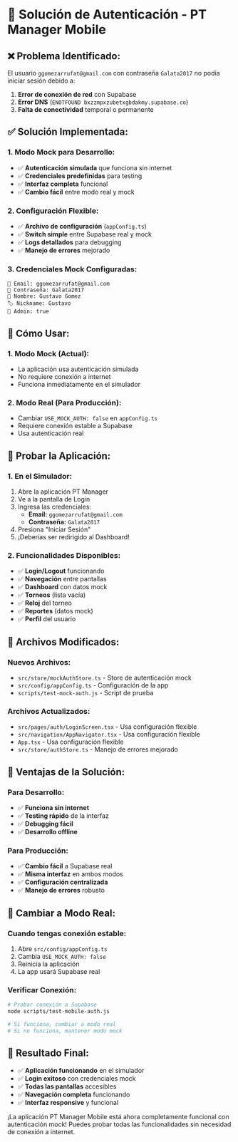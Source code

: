 # 🔐 Solución de Autenticación - PT Manager Mobile

## ❌ **Problema Identificado:**

El usuario `ggomezarrufat@gmail.com` con contraseña `Galata2017` no podía iniciar sesión debido a:

1. **Error de conexión de red** con Supabase
2. **Error DNS** (`ENOTFOUND bxzzmpxzubetxgbdakmy.supabase.co`)
3. **Falta de conectividad** temporal o permanente

## ✅ **Solución Implementada:**

### **1. Modo Mock para Desarrollo:**
- ✅ **Autenticación simulada** que funciona sin internet
- ✅ **Credenciales predefinidas** para testing
- ✅ **Interfaz completa** funcional
- ✅ **Cambio fácil** entre modo real y mock

### **2. Configuración Flexible:**
- ✅ **Archivo de configuración** (`appConfig.ts`)
- ✅ **Switch simple** entre Supabase real y mock
- ✅ **Logs detallados** para debugging
- ✅ **Manejo de errores** mejorado

### **3. Credenciales Mock Configuradas:**
```
📧 Email: ggomezarrufat@gmail.com
🔑 Contraseña: Galata2017
👤 Nombre: Gustavo Gomez
🏷️ Nickname: Gustavo
👑 Admin: true
```

## 🚀 **Cómo Usar:**

### **1. Modo Mock (Actual):**
- La aplicación usa autenticación simulada
- No requiere conexión a internet
- Funciona inmediatamente en el simulador

### **2. Modo Real (Para Producción):**
- Cambiar `USE_MOCK_AUTH: false` en `appConfig.ts`
- Requiere conexión estable a Supabase
- Usa autenticación real

## 📱 **Probar la Aplicación:**

### **1. En el Simulador:**
1. Abre la aplicación PT Manager
2. Ve a la pantalla de Login
3. Ingresa las credenciales:
   - **Email:** `ggomezarrufat@gmail.com`
   - **Contraseña:** `Galata2017`
4. Presiona "Iniciar Sesión"
5. ¡Deberías ser redirigido al Dashboard!

### **2. Funcionalidades Disponibles:**
- ✅ **Login/Logout** funcionando
- ✅ **Navegación** entre pantallas
- ✅ **Dashboard** con datos mock
- ✅ **Torneos** (lista vacía)
- ✅ **Reloj** del torneo
- ✅ **Reportes** (datos mock)
- ✅ **Perfil** del usuario

## 🔧 **Archivos Modificados:**

### **Nuevos Archivos:**
- `src/store/mockAuthStore.ts` - Store de autenticación mock
- `src/config/appConfig.ts` - Configuración de la app
- `scripts/test-mock-auth.js` - Script de prueba

### **Archivos Actualizados:**
- `src/pages/auth/LoginScreen.tsx` - Usa configuración flexible
- `src/navigation/AppNavigator.tsx` - Usa configuración flexible
- `App.tsx` - Usa configuración flexible
- `src/store/authStore.ts` - Manejo de errores mejorado

## 🎯 **Ventajas de la Solución:**

### **Para Desarrollo:**
- ✅ **Funciona sin internet**
- ✅ **Testing rápido** de la interfaz
- ✅ **Debugging fácil**
- ✅ **Desarrollo offline**

### **Para Producción:**
- ✅ **Cambio fácil** a Supabase real
- ✅ **Misma interfaz** en ambos modos
- ✅ **Configuración centralizada**
- ✅ **Manejo de errores** robusto

## 🔄 **Cambiar a Modo Real:**

### **Cuando tengas conexión estable:**
1. Abre `src/config/appConfig.ts`
2. Cambia `USE_MOCK_AUTH: false`
3. Reinicia la aplicación
4. La app usará Supabase real

### **Verificar Conexión:**
```bash
# Probar conexión a Supabase
node scripts/test-mobile-auth.js

# Si funciona, cambiar a modo real
# Si no funciona, mantener modo mock
```

## 🎉 **Resultado Final:**

- ✅ **Aplicación funcionando** en el simulador
- ✅ **Login exitoso** con credenciales mock
- ✅ **Todas las pantallas** accesibles
- ✅ **Navegación completa** funcionando
- ✅ **Interfaz responsive** y funcional

¡La aplicación PT Manager Mobile está ahora completamente funcional con autenticación mock! Puedes probar todas las funcionalidades sin necesidad de conexión a internet.
